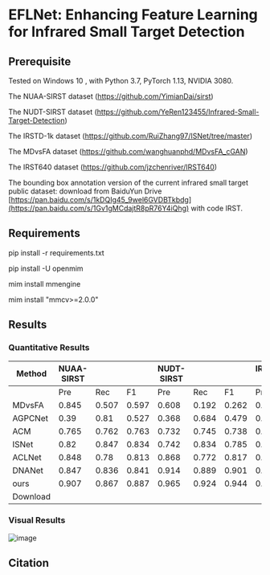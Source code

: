 # EFLNet: Enhancing Feature Learning for Infrared Small Target Detection
## Prerequisite

Tested on Windows 10 , with Python 3.7, PyTorch 1.13, NVIDIA 3080.

The NUAA-SIRST dataset (https://github.com/YimianDai/sirst)

The NUDT-SIRST dataset (https://github.com/YeRen123455/Infrared-Small-Target-Detection)

The IRSTD-1k dataset (https://github.com/RuiZhang97/ISNet/tree/master)

The MDvsFA dataset (https://github.com/wanghuanphd/MDvsFA_cGAN)

The IRST640 dataset (https://github.com/jzchenriver/IRST640)

The bounding box annotation version of the current infrared small target public dataset: download from  BaiduYun Drive [https://pan.baidu.com/s/1kDQIg45_9wel6GVDBTkbdg](https://pan.baidu.com/s/1Gv1gMCdajtR8pR76Y4iQhg) with code IRST.

## Requirements
  pip install -r requirements.txt
 
  pip install -U openmim
  
  mim install mmengine
  
  mim install "mmcv>=2.0.0"

## Results 
### Quantitative Results
|     Method     |     NUAA-SIRST    |              |              |     NUDT-SIRST    |              |              |     IRSTD-1k    |              |              |
|----------------|-------------------|--------------|--------------|-------------------|--------------|--------------|-----------------|--------------|--------------|
|                |     Pre           |     Rec      |     F1       |     Pre           |     Rec      |     F1       |     Pre         |     Rec      |     F1       |
|     MDvsFA     |     0.845         |     0.507    |     0.597    |     0.608         |     0.192    |     0.262    |     0.55        |     0.483    |     0.475    |
|     AGPCNet    |     0.39          |     0.81     |     0.527    |     0.368         |     0.684    |     0.479    |     0.415       |     0.47     |     0.441    |
|     ACM        |     0.765         |     0.762    |     0.763    |     0.732         |     0.745    |     0.738    |     0.679       |     0.605    |     0.64     |
|     ISNet      |     0.82          |     0.847    |     0.834    |     0.742         |     0.834    |     0.785    |     0.718       |     0.741    |     0.729    |
|     ACLNet     |     0.848         |     0.78     |     0.813    |     0.868         |     0.772    |     0.817    |     0.843       |     0.656    |     0.738    |
|     DNANet     |     0.847         |     0.836    |     0.841    |     0.914         |     0.889    |     0.901    |     0.768       |     0.721    |     0.744    |
|     ours       |     0.907         |     0.867    |     0.887    |     0.965         |     0.924    |     0.944    |     0.882       |     0.807    |     0.842    |
| Download       |                   |              |              |                   |              |              |                 |              |              |

### Visual Results

![image](https://github.com/yang19950411/infrared-small-target/blob/main/Visual%20Results.png)

## Citation

